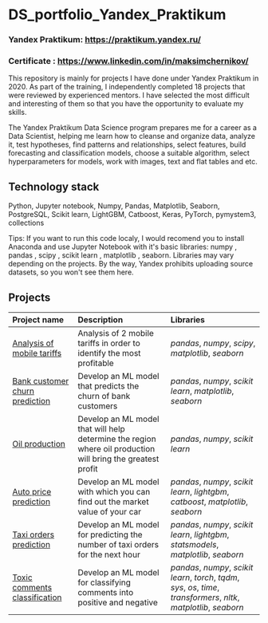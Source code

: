 # DS_portfolio_Yandex_Praktikum

### Yandex Praktikum: https://praktikum.yandex.ru/
### Certificate : https://www.linkedin.com/in/maksimchernikov/

This repository is mainly for projects I have done under Yandex Praktikum in 2020. As part of the training, I independently completed 18 projects that were reviewed by experienced mentors. I have selected the most difficult and interesting of them so that you have the opportunity to evaluate my skills.

The Yandex Praktikum Data Science program prepares me for a career as a Data Scientist, helping me learn how to cleanse and organize data, analyze it, test hypotheses, find patterns and relationships, select features, build forecasting and classification models, choose a suitable algorithm, select hyperparameters for models, work with images, text and flat tables and etc.

## Technology stack 
Python, Jupyter notebook, Numpy, Pandas, Matplotlib, Seaborn, PostgreSQL, Scikit learn, LightGBM, Catboost, Keras, PyTorch, pymystem3, collections

Tips: If you want to run this code localy, I would recomend you to install Anaconda and use Jupyter Notebook with it's basic libraries: numpy , pandas , scipy , scikit learn , matplotlib , seaborn. Libraries may vary depending on the projects. By the way, Yandex prohibits uploading source datasets, so you won't see them here. 


## Projects

| Project name | Description | Libraries | 
| :---------------------- | :---------------------- | :---------------------- |
| [Аnalysis of mobile tariffs](mobile_tariffs_analysis) | Analysis of 2 mobile tariffs in order to identify the most profitable | *pandas*, *numpy*, *scipy*, *matplotlib*, *seaborn* |
| [Bank customer churn prediction](customer_churn_ml) | Develop an ML model that predicts the churn of bank customers | *pandas*, *numpy*, *scikit learn*, *matplotlib*, *seaborn* |
| [Oil production](oil_production_ml) | Develop an ML model that will help determine the region where oil production will bring the greatest profit | *pandas*, *numpy*, *scikit learn* |
| [Auto price prediction](auto_price_ml) | Develop an ML model with which you can find out the market value of your car | *pandas*, *numpy*, *scikit learn*, *lightgbm*, *catboost*, *matplotlib*, *seaborn* |
| [Taxi orders prediction](taxi_orders_ts_ml) | Develop an ML model for predicting the number of taxi orders for the next hour | *pandas*, *numpy*, *scikit learn*, *lightgbm*, *statsmodels*, *matplotlib*, *seaborn* |
| [Toxic comments classification](toxic_comments_nlp) | Develop an ML model for classifying comments into positive and negative | *pandas*, *numpy*, *scikit learn*, *torch*, *tqdm*, *sys*, *os*, *time*, *transformers*, *nltk*, *matplotlib*, *seaborn* |
